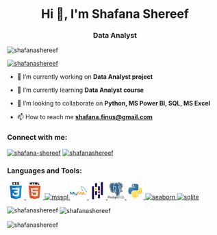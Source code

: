 <h1 align="center">Hi 👋, I'm Shafana Shereef</h1>
<h3 align="center">Data Analyst</h3>

<p align="left"> <img src="https://komarev.com/ghpvc/?username=shafanashereef&label=Profile%20views&color=0e75b6&style=flat" alt="shafanashereef" /> </p>

<p align="left"> <a href="https://github.com/ryo-ma/github-profile-trophy"><img src="https://github-profile-trophy.vercel.app/?username=shafanashereef" alt="shafanashereef" /></a> </p>

- 🔭 I’m currently working on **Data Analyst project**

- 🌱 I’m currently learning **Data Analyst course**

- 👯 I’m looking to collaborate on **Python, MS Power BI, SQL, MS Excel**

- 📫 How to reach me **shafana.finus@gmail.com**

<h3 align="left">Connect with me:</h3>
<p align="left">
<a href="https://linkedin.com/in/shafana-shereef" target="blank"><img align="center" src="https://raw.githubusercontent.com/rahuldkjain/github-profile-readme-generator/master/src/images/icons/Social/linked-in-alt.svg" alt="shafana-shereef" height="30" width="40" /></a>
<a href="https://kaggle.com/shafanashereef" target="blank"><img align="center" src="https://raw.githubusercontent.com/rahuldkjain/github-profile-readme-generator/master/src/images/icons/Social/kaggle.svg" alt="shafanashereef" height="30" width="40" /></a>
</p>

<h3 align="left">Languages and Tools:</h3>
<p align="left"> <a href="https://www.w3schools.com/css/" target="_blank" rel="noreferrer"> <img src="https://raw.githubusercontent.com/devicons/devicon/master/icons/css3/css3-original-wordmark.svg" alt="css3" width="40" height="40"/> </a> <a href="https://www.w3.org/html/" target="_blank" rel="noreferrer"> <img src="https://raw.githubusercontent.com/devicons/devicon/master/icons/html5/html5-original-wordmark.svg" alt="html5" width="40" height="40"/> </a> <a href="https://www.microsoft.com/en-us/sql-server" target="_blank" rel="noreferrer"> <img src="https://www.svgrepo.com/show/303229/microsoft-sql-server-logo.svg" alt="mssql" width="40" height="40"/> </a> <a href="https://www.mysql.com/" target="_blank" rel="noreferrer"> <img src="https://raw.githubusercontent.com/devicons/devicon/master/icons/mysql/mysql-original-wordmark.svg" alt="mysql" width="40" height="40"/> </a> <a href="https://pandas.pydata.org/" target="_blank" rel="noreferrer"> <img src="https://raw.githubusercontent.com/devicons/devicon/2ae2a900d2f041da66e950e4d48052658d850630/icons/pandas/pandas-original.svg" alt="pandas" width="40" height="40"/> </a> <a href="https://www.postgresql.org" target="_blank" rel="noreferrer"> <img src="https://raw.githubusercontent.com/devicons/devicon/master/icons/postgresql/postgresql-original-wordmark.svg" alt="postgresql" width="40" height="40"/> </a> <a href="https://www.python.org" target="_blank" rel="noreferrer"> <img src="https://raw.githubusercontent.com/devicons/devicon/master/icons/python/python-original.svg" alt="python" width="40" height="40"/> </a> <a href="https://seaborn.pydata.org/" target="_blank" rel="noreferrer"> <img src="https://seaborn.pydata.org/_images/logo-mark-lightbg.svg" alt="seaborn" width="40" height="40"/> </a> <a href="https://www.sqlite.org/" target="_blank" rel="noreferrer"> <img src="https://www.vectorlogo.zone/logos/sqlite/sqlite-icon.svg" alt="sqlite" width="40" height="40"/> </a> </p>

<p><img align="left" src="https://github-readme-stats.vercel.app/api/top-langs?username=shafanashereef&show_icons=true&locale=en&layout=compact" alt="shafanashereef" /></p>

<p>&nbsp;<img align="center" src="https://github-readme-stats.vercel.app/api?username=shafanashereef&show_icons=true&locale=en" alt="shafanashereef" /></p>

<p><img align="center" src="https://github-readme-streak-stats.herokuapp.com/?user=shafanashereef&" alt="shafanashereef" /></p>

